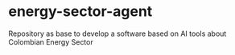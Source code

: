 # energy-sector-agent
Repository as base to develop a software based on AI tools about Colombian Energy Sector
